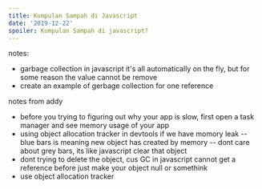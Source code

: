 ```yaml
---
title: Kumpulan Sampah di Javascript
date: '2019-12-22'
spoiler: Kumpulan Sampah di javascript?
---
```


notes:
- garbage collection in javascript it's all automatically on the fly, but for some reason the value cannot be remove
- create an example of gerbage collection for one reference

notes from addy
- before you trying to figuring out why your app is slow, first open a task manager and see memory usage of your app
- using object allocation tracker in devtools if we have momory leak
-- blue bars is meaning new object has created by memory
-- dont care about grey bars, its like javascript clear that object
- dont trying to delete the object, cus GC in javascript cannot get a reference before just make your object null or somethink
- use object allocation tracker
